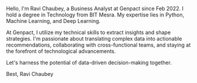 Hello, I'm Ravi Chaubey, a Business Analyst at Genpact since Feb 2022. I hold a degree in Technology from BIT Mesra. My expertise lies in Python, Machine Learning, and Deep Learning.

At Genpact, I utilize my technical skills to extract insights and shape strategies. I'm passionate about translating complex data into actionable recommendations, collaborating with cross-functional teams, and staying at the forefront of technological advancements.

Let's harness the potential of data-driven decision-making together.

Best,
Ravi Chaubey
